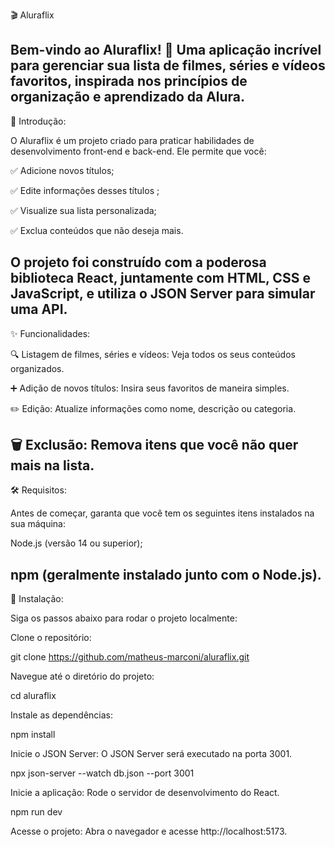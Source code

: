 🎬 Aluraflix

Bem-vindo ao Aluraflix! 🌟 Uma aplicação incrível para gerenciar sua lista de filmes, séries e vídeos favoritos, inspirada nos princípios de organização e aprendizado da Alura.
----------------------------------------------------------------------------------------------------------------------------------------------------------------------------------
📖 Introdução:

O Aluraflix é um projeto criado para praticar habilidades de desenvolvimento front-end e back-end. Ele permite que você:

✅ Adicione novos títulos;

✅ Edite informações desses títulos ;

✅ Visualize sua lista personalizada;

✅ Exclua conteúdos que não deseja mais.

O projeto foi construído com a poderosa biblioteca React, juntamente com HTML, CSS e JavaScript, e utiliza o JSON Server para simular uma API.
----------------------------------------------------------------------------------------------------------------------------------------------------------------------------------
✨ Funcionalidades:

🔍 Listagem de filmes, séries e vídeos: Veja todos os seus conteúdos organizados.

➕ Adição de novos títulos: Insira seus favoritos de maneira simples.

✏️ Edição: Atualize informações como nome, descrição ou categoria.

🗑️ Exclusão: Remova itens que você não quer mais na lista.
----------------------------------------------------------------------------------------------------------------------------------------------------------------------------------
🛠️ Requisitos:

Antes de começar, garanta que você tem os seguintes itens instalados na sua máquina:

Node.js (versão 14 ou superior);

npm (geralmente instalado junto com o Node.js).
----------------------------------------------------------------------------------------------------------------------------------------------------------------------------------
🚀 Instalação:

Siga os passos abaixo para rodar o projeto localmente:

Clone o repositório:

git clone https://github.com/matheus-marconi/aluraflix.git

Navegue até o diretório do projeto:

cd aluraflix

Instale as dependências:

npm install

Inicie o JSON Server:
O JSON Server será executado na porta 3001.

npx json-server --watch db.json --port 3001

Inicie a aplicação:
Rode o servidor de desenvolvimento do React.

npm run dev

Acesse o projeto:
Abra o navegador e acesse http://localhost:5173.
